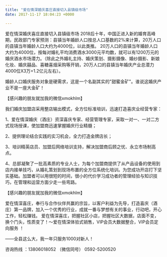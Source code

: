 ```yaml
---
title: "爱在情深婚庆喜庄直接切入县镇级市场"
date: 2017-11-17 18:04:23 +0000

---
```

爱在情深婚庆喜庄直接切入县镇级市场 2018后十年，中国正进入新的婚育高峰期，民政部门专家预测：县镇当年婚龄人口按总人口基数的2%来计算，20万人口的县镇当年婚龄人口大约为4000位，以此类推。 20万人口的县镇当年婚龄人口大约为4000位，按每对婚礼平均消费酒水3000元平均数，就可以有1200万元的婚庆酒水市场潜力。（除此之外婚礼主持、婚庆策划、摄影摄像、婚纱摄影、新娘化妆、婚庆囍品、喜糖喜烟采购等开销，20万人口的县镇当年婚庆产业总潜力4000位X3万=1.2亿元左右）。 

婚龄人口婚庆服务对象是硬需求，这是一个名副其实的"甜蜜金矿"。谁说这婚庆产业不是一座大金矿！ 

【感兴趣的朋友就加我的微信xmokhlm】 

我们婚庆加盟店采用整店输出模式，全方位标准培训，迅速打造喜庆业经营专家：

1、爱在情深婚庆（酒庄）资深喜庆专家、经营管理专家，采取一对一、一对二方式现场授课，使加盟商迅速掌握婚庆行业精髓； 

2、提供理论结合实践的实习机会，全力打造金牌店长；

3、培训精英店员、加盟后网络培训支持，解决加盟商后顾之忧、永立市场制高点。 

4、总部凝聚了一批高素质的专业人士，为每个加盟商提供了从产品设备的使用到店内接单技巧，从婚礼策划到现场布置的全方位系统化培训。为您成功开店打下坚实基础。加盟者可以用很短的时间，很小的代价学习成功者的管理经验与知识技巧，在管理和运营方面少走一些弯路。

【感兴趣的朋友就加我的微信xmokhlm】 

爱在情深喜庄，奉行与合作伙伴共赢的宗旨，以客户利益为先导，打造喜庆（酒庄）第一品牌，加入一个优秀的行业，成就一番与梦想有关的事业，行动吧，开心工作，轻松赚钱。 爱在情深喜庄，把握社区小店，把握社区大数据，店面不变，换个门头，性质变了！～爱在情深体验式销售，VIP会员大数据整合，VIP会员定向服务 ！ 

——全县这么大，我一年只服务1000对新人！ 

咨询热线 ：13806018052 （微信同号） 0592-5200520
